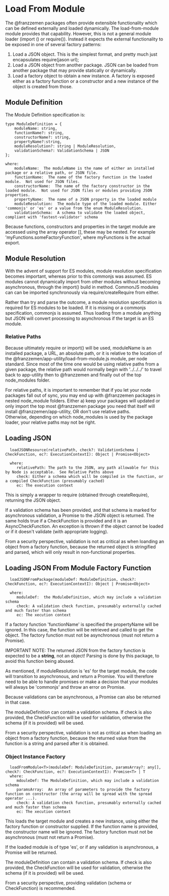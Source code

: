# Load From Module

The @franzzemen packages often provide extensible functionality which can be defined externally and loaded dynamically.
The load-from-module module provides that capability. However, this is not a general module loader
(import () or require()). Instead it expects the external functionality to be exposed in one of several factory
patterns:

1. Load a JSON object. This is the simplest format, and pretty much just encapsulates require(jason url);
2. Load a JSON object from another package. JSON can be loaded from another package that may provide statically or
   dynamically.
3. Load a factory object to obtain a new instance. A factory is exposed either as a factory function or a constructor
   and a new instance of the object is created from those.

## Module Definition

The Module Definition specification is:

    type ModuleDefinition = {
        moduleName: string, 
        functionName?: string, 
        constructorName?: string, 
        propertyName?:string,
        moduleResolution?: string | ModuleResolution,
        validationSchema?: ValidationSchema | JSON
    };

    where:
        moduleName:  The moduleName is the name of either an installed package or a relative path, or JSON file.
        functionName:  The name of the factory function in the loaded module.  Not used for JSON files.  
        constructorName:  The name of the factory constructor in the loaded module.  Not used for JSON files or modules providing JSON properties.
        propertyName:  The name of a JSON property in the loaded module
        moduleResolution:  The module type of the loaded module. Either 'commonjs' or 'es' or a value from the enum ModuleResolution.
        validationSchema:  A schema to validate the loaded object, compliant with 'fastest-validator' schema 

Because functions, constructors and properties in the target module are accessed using the array operator [], these 
may be nested.  For example 'myFunctions.someFactoryFunction', where myFunctions is the actual export.

## Module Resolution
With the advent of support for ES modules, module resolution specification becomes important, whereas prior to this
commonjs was assumed. ES modules cannot dynamically import from other modules without becoming asynchronous, through the
import() build in method. CommonJS modules can can be imported synchronously via require/createRequire from either.

Rather than try and parse the outcome, a module resolution specification is required for ES modules to be loaded. If it
is missing or a commonjs specification, commonjs is assumed. Thus loading from a module anything but JSON will convert
processing to asynchronous if the target is an ES module.

### Relative Paths
Because ultimately require or import() will be used, moduleName is an installed package, a URL, an absolute path, or it
is relative to the location of the @franzzemen/app-utility/load-from-module.js module, per node standard. Since most of
the time one would be using relative paths from a given package, the relative path would normally begin with '../../../'
to travel back to app-utility then to @franzzemen and finally out of the top node_modules folder.

For relative paths, it is important to remember that if you let your node packages fall out of sync, you may end up with
@franzzemen packages in nested node_module folders. Either a) keep your packages will updated or only import the top
most @franzzemen package you need that itself will install @franzzemen/app-utility, OR don't use relative paths.  
Otherwise, depending on which node_modules is used by the package loader, your relative paths may not be right. 

## Loading JSON

      loadJSONResource(relativePath, check?: ValidationSchema | CheckFunction, ec?: ExecutionContextI): Object | Promise<Object>

      where:
         relativePath: The path to the JSON, any path allowable for this by Node is acceptable.  See Relative Paths above
         check: Either a schema which will be compiled in the function, or a compiled CheckFunction (presumably cached)
         ec: The execution context

This is simply a wrapper to require (obtained through createRequire), returning the JSON object.  

If a validation schema has been provided, and that schema is marked for asynchronous validation, a Promise to the JSON 
object is returned.  The same holds true if a CheckFunction is provided and it is an AsyncCheckFunction.  An exception is 
thrown if the object cannot be loaded or if it doesn't validate (with appropriate logging).

From a security perspective, validation is not as critical as when loanding an object from a factory function, because 
the returned object is stringified and parsed, which will only result in non-functional properties.

## Loading JSON From Module Factory Function

      loadJSONFromPackage(moduleDef: ModuleDefinition, check?: CheckFunction, ec?: ExecutionContextI): Object | Promise<Object>

      where:
         moduleDef:  the ModuleDefinition, which may include a validation schema
         check: A validation check function, presumably externally cached and much faster than schema
         ec: The xecution context
         

If a factory function 'functionName' is specified the propertyName will be ignored.  In this case, the function will 
be retrieved and called to get the object.  The factory function must not be asynchronous (must not return a Promise).

IMPORTANT NOTE:  The returned JSON from the factory function is expected to be a **string**, not an object! Parsing 
is done by this package, to avoid this function being abused.

As mentioned, if moduleResolution is 'es' for the target module, the code will transition to asynchronous, and 
return a Promise.  You will therefore need to be able to handle promises or make a decision that your modules will 
always be 'commonjs' and throw an error on Promise.

Because validations can be asynchronous, a Promise can also be returned in that case.

The moduleDefinition can contain a validation schema.  If check is also provided, the CheckFunction will be used 
for validation, otherwise the schema (if it is provided) will be used.

From a security perspective, validation is not as critical as when loading an object from a factory function, because
the returned value from the function is a string and parsed after it is obtained.

### Object Instance Factory

      loadFromModule<T>(moduleDef: ModuleDefinition, paramsArray?: any[], check?: CheckFunction, ec?: ExecutionContextI): Promise<T> | T 
      where:
         mdouleDef: The ModuleDefinition, which may include a validation schema
         paramsArray:  An array of parameters to provide the factory function on constructor (the array will be spread with the spread operator ...).
         check: A validation check function, presumably externally cached and much faster than schema
         ec: The xecution context

This loads the target module and creates a new instance, using either the factory function or constructor supplied.  If
the function name is provided, the constructor name will be ignored.  The factory function  must not be asynchronous (must not 
return a Promise).

If the loaded module is of type 'es', or if any validation is asynchronous, a Promise will be returned.

The moduleDefinition can contain a validation schema.  If check is also provided, the CheckFunction will be used
for validation, otherwise the schema (if it is provided) will be used.

From a security perspective, providing validation (schema or CheckFunction) is recommended.  

